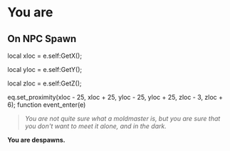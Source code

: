 # You are







## On NPC Spawn

local xloc = e.self:GetX();

local yloc = e.self:GetY();

local zloc = e.self:GetZ();

eq.set_proximity(xloc - 25, xloc + 25, yloc - 25, yloc + 25, zloc - 3, zloc + 6);
function event_enter(e)

>*You are not quite sure what a moldmaster is, but you are sure that you don't want to meet it alone, and in the dark.*

**You are despawns.**
